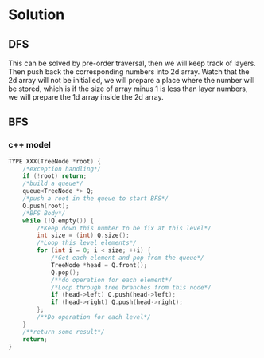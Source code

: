 # Solution
## DFS
This can be solved by pre-order traversal, then we will keep track of layers. Then push back the corresponding numbers into 2d array.
Watch that the 2d array will not be initialled, we will prepare a place where the number will be stored, 
which is if the size of array minus 1 is less than layer numbers, we will prepare the 1d array inside the 2d array.
## BFS
### c++ model
``` cpp
TYPE XXX(TreeNode *root) {
    /*exception handling*/
    if (!root) return;
    /*build a queue*/
    queue<TreeNode *> Q;
    /*push a root in the queue to start BFS*/
    Q.push(root);
    /*BFS Body*/
    while (!Q.empty()) {
        /*Keep down this number to be fix at this level*/
        int size = (int) Q.size();
        /*Loop this level elements*/
        for (int i = 0; i < size; ++i) {
            /*Get each element and pop from the queue*/
            TreeNode *head = Q.front();
            Q.pop();
            /**do operation for each element*/
            /*Loop through tree branches from this node*/
            if (head->left) Q.push(head->left);
            if (head->right) Q.push(head->right);
        };
        /**Do operation for each level*/
    }
    /**return some result*/
    return;
}
```
